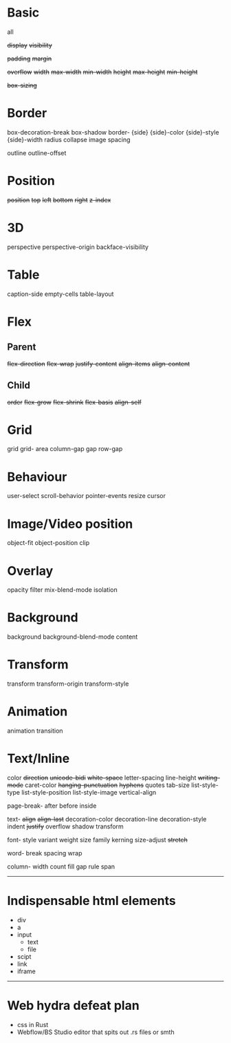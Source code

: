 # Basic
all

~~display~~
~~visibility~~

~~padding~~
~~margin~~

~~overflow~~
~~width~~
	~~max-width~~
	~~min-width~~
~~height~~
	~~max-height~~
	~~min-height~~

~~box-sizing~~

# Border
box-decoration-break
box-shadow
border-
	{side}
	{side}-color
	{side}-style
	{side}-width
	radius
	collapse
	image
	spacing

outline
outline-offset

# Position
~~position~~
	~~top~~
	~~left~~
	~~bottom~~
	~~right~~
~~z-index~~

# 3D
perspective
perspective-origin
backface-visibility

# Table
caption-side
empty-cells
table-layout

# Flex

## Parent
~~flex-direction~~
~~flex-wrap~~
~~justify-content~~
~~align-items~~
~~align-content~~

## Child
~~order~~
~~flex-grow~~
~~flex-shrink~~
~~flex-basis~~
~~align-self~~

# Grid
grid
grid-
	area
	column-gap
	gap
	row-gap

# Behaviour
user-select
scroll-behavior
pointer-events
resize
cursor

# Image/Video position
object-fit
object-position
clip

# Overlay
opacity
filter
mix-blend-mode
isolation

# Background
background
background-blend-mode
content

# Transform
transform
transform-origin
transform-style

# Animation
animation
transition

# Text/Inline
color
~~direction~~
~~unicode-bidi~~
~~white-space~~
letter-spacing
line-height
~~writing-mode~~
caret-color
~~hanging-punctuation~~
~~hyphens~~
quotes
tab-size
list-style-type
list-style-position
list-style-image
vertical-align

page-break-
	after
	before
	inside

text-
	~~align~~
	~~align-last~~
	decoration-color
	decoration-line
	decoration-style
	indent
	~~justify~~
	overflow
	shadow
	transform

font-
	style
	variant
	weight
	size
	family
	kerning
	size-adjust
	~~stretch~~

word-
	break
	spacing
	wrap

column-
	width
	count
	fill
	gap
	rule
	span

-----------------------------

# Indispensable html elements
* div
* a
* input
	* text
	* file
* scipt
* link
* iframe

-----------------------------
# Web hydra defeat plan
* css in Rust
* Webflow/BS Studio editor that spits out .rs files or smth
